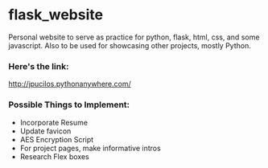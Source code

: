 # flask_website
Personal website to serve as practice for python, flask, html, css, and some javascript. Also to be used for showcasing other projects, mostly Python.

### Here's the link:
http://jpucilos.pythonanywhere.com/


### Possible Things to Implement:
* Incorporate Resume
* Update favicon
* AES Encryption Script
* For project pages, make informative intros
* Research Flex boxes


